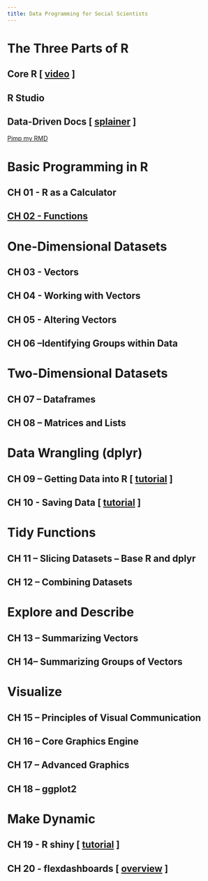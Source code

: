 ```yaml
---
title: Data Programming for Social Scientists 
---
```





# The Three Parts of R 

## Core R [ [video](https://player.vimeo.com/video/180644880) ]
 
 
## R Studio

## Data-Driven Docs [ [splainer](https://ds4ps.org/docs/) ]  


[Pimp my RMD](https://holtzy.github.io/Pimp-my-rmd/)  
 

# Basic Programming in R 

## CH 01 - R as a Calculator

 
## [CH 02 - Functions](ch-020-functions.html)





# One-Dimensional Datasets

## CH 03 - Vectors


## CH 04 - Working with Vectors



## CH 05 - Altering Vectors



## CH 06 –Identifying Groups within Data 


# Two-Dimensional Datasets

## CH 07 – Dataframes


## CH 08 – Matrices and Lists



# Data Wrangling (dplyr)

## CH 09 – Getting Data into R [ [tutorial](https://www.datacamp.com/community/tutorials/r-data-import-tutorial) ]


## CH 10 - Saving Data [ [tutorial](https://thomasleeper.com/Rcourse/Tutorials/savingdata.html) ]



# Tidy Functions

## CH 11 – Slicing Datasets – Base R and dplyr


## CH 12 – Combining Datasets


# Explore and Describe

## CH 13 – Summarizing Vectors


## CH 14– Summarizing Groups of Vectors


# Visualize 

## CH 15 – Principles of Visual Communication


## CH 16 – Core Graphics Engine


## CH 17 – Advanced Graphics


## CH 18 – ggplot2



# Make Dynamic

## CH 19 - R shiny [ [tutorial](http://rmarkdown.rstudio.com/authoring_shiny.html) ]


## CH 20 - flexdashboards [ [overview](http://rmarkdown.rstudio.com/flexdashboard/) ]



<br>
<br>
<br>


